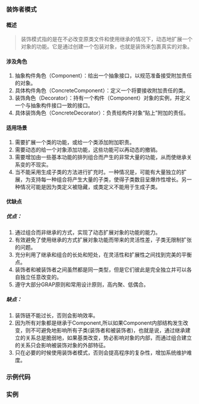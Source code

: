 ### 装饰者模式
#### 概述
>装饰模式指的是在不必改变原类文件和使用继承的情况下，动态地扩展一个对象的功能。它是通过创建一个包装对象，也就是装饰来包裹真实的对象。

#### 涉及角色
1. 抽象构件角色（Component）：给出一个抽象接口，以规范准备接受附加责任的对象。
2. 具体构件角色（ConcreteComponent）：定义一个将要接收附加责任的类。
3. 装饰角色（Decorator）：持有一个构件（Component）对象的实例，并定义一个与抽象构件接口一致的接口。
4. 具体装饰角色（ConcreteDecorator）：负责给构件对象“贴上”附加的责任。

#### 适用场景
1. 需要扩展一个类的功能，或给一个类添加附加职责。
2. 需要动态的给一个对象添加功能，这些功能可以再动态的撤销。
3. 需要增加由一些基本功能的排列组合而产生的非常大量的功能，从而使继承关系变的不现实。
4. 当不能采用生成子类的方法进行扩充时。一种情况是，可能有大量独立的扩展，为支持每一种组合将产生大量的子类，使得子类数目呈爆炸性增长。另一种情况可能是因为类定义被隐藏，或类定义不能用于生成子类。

#### 优缺点
##### 优点：
1. 通过组合而非继承的方式，实现了动态扩展对象的功能的能力。
2. 有效避免了使用继承的方式扩展对象功能而带来的灵活性差，子类无限制扩张的问题。
3. 充分利用了继承和组合的长处和短处，在灵活性和扩展性之间找到完美的平衡点。
4. 装饰者和被装饰者之间虽然都是同一类型，但是它们彼此是完全独立并可以各自独立任意改变的。
5. 遵守大部分GRAP原则和常用设计原则，高内聚、低偶合。

##### 缺点：
1. 装饰链不能过长，否则会影响效率。
2. 因为所有对象都是继承于Component,所以如果Component内部结构发生改变，则不可避免地影响所有子类(装饰者和被装饰者)，也就是说，通过继承建立的关系总是脆弱地，如果基类改变，势必影响对象的内部，而通过组合建立的关系只会影响被装饰对象的外部特征。
3. 只在必要的时候使用装饰者模式，否则会提高程序的复杂性，增加系统维护难度。
 
### 示例代码

### 实例
 